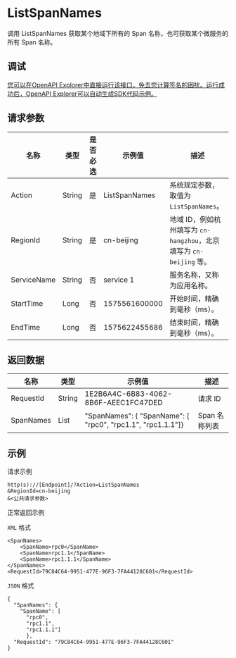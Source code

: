 # ListSpanNames

调用 ListSpanNames 获取某个地域下所有的 Span 名称，也可获取某个微服务的所有 Span 名称。

## 调试

[您可以在OpenAPI Explorer中直接运行该接口，免去您计算签名的困扰。运行成功后，OpenAPI Explorer可以自动生成SDK代码示例。](https://api.aliyun.com/#product=xtrace&api=ListSpanNames&type=RPC&version=2019-08-08)

## 请求参数

|名称|类型|是否必选|示例值|描述|
|--|--|----|---|--|
|Action|String|是|ListSpanNames|系统规定参数，取值为 `ListSpanNames`。 |
|RegionId|String|是|cn-beijing|地域 ID，例如杭州填写为 `cn-hangzhou`，北京填写为 `cn-beijing` 等。 |
|ServiceName|String|否|service 1|服务名称，又称为应用名称。 |
|StartTime|Long|否|1575561600000|开始时间，精确到毫秒（ms）。 |
|EndTime|Long|否|1575622455686|结束时间，精确到毫秒（ms）。 |

## 返回数据

|名称|类型|示例值|描述|
|--|--|---|--|
|RequestId|String|1E2B6A4C-6B83-4062-8B6F-AEEC1FC47DED|请求 ID |
|SpanNames|List|"SpanNames": \{ "SpanName": \[ "rpc0", "rpc1.1", "rpc1.1.1"\]\}|Span 名称列表 |

## 示例

请求示例

```
http(s)://[Endpoint]/?Action=ListSpanNames
&RegionId=cn-beijing
&<公共请求参数>
```

正常返回示例

`XML` 格式

```
<SpanNames>
    <SpanName>rpc0</SpanName>
    <SpanName>rpc1.1</SpanName>
    <SpanName>rpc1.1.1</SpanName>
</SpanNames>
<RequestId>79C84C64-9951-477E-96F3-7FA44128C601</RequestId>
```

`JSON` 格式

```
{
  "SpanNames": {
    "SpanName": [
      "rpc0",
      "rpc1.1",
      "rpc1.1.1"]
      },
  "RequestId": "79C84C64-9951-477E-96F3-7FA44128C601"
}
```

